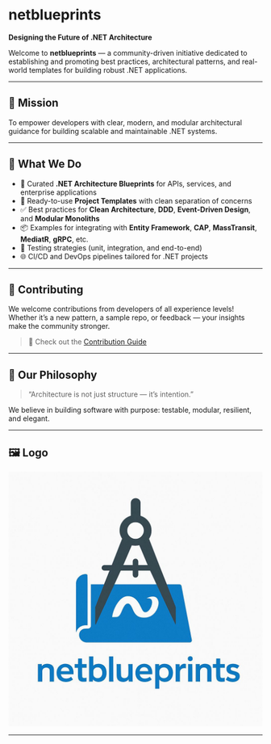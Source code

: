 # netblueprints

**Designing the Future of .NET Architecture**

Welcome to **netblueprints** — a community-driven initiative dedicated to establishing and promoting best practices, architectural patterns, and real-world templates for building robust .NET applications.

---

## 🚀 Mission

To empower developers with clear, modern, and modular architectural guidance for building scalable and maintainable .NET systems.

---

## 🔧 What We Do

- 📐 Curated **.NET Architecture Blueprints** for APIs, services, and enterprise applications  
- 🧩 Ready-to-use **Project Templates** with clean separation of concerns  
- ✅ Best practices for **Clean Architecture**, **DDD**, **Event-Driven Design**, and **Modular Monoliths**  
- 📦 Examples for integrating with **Entity Framework**, **CAP**, **MassTransit**, **MediatR**, **gRPC**, etc.  
- 🧪 Testing strategies (unit, integration, and end-to-end)  
- 🌐 CI/CD and DevOps pipelines tailored for .NET projects

---

## 🤝 Contributing

We welcome contributions from developers of all experience levels! Whether it’s a new pattern, a sample repo, or feedback — your insights make the community stronger.

> 📖 Check out the [Contribution Guide](https://github.com/netblueprints/.github/blob/main/CONTRIBUTING.md)

---

## 🧭 Our Philosophy

> “Architecture is not just structure — it’s intention.”

We believe in building software with purpose: testable, modular, resilient, and elegant.

---

## 🖼 Logo

![netblueprints logo](https://raw.githubusercontent.com/netblueprints/.github/main/assets/logo.jpg)

---
